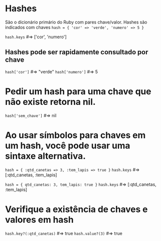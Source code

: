 # Hashes

São o dicionário primário do Ruby com pares chave/valor.
Hashes são indicados com chaves
`hash = { 'cor' => 'verde', 'numero' => 5 }`

`hash.keys` #=> ['cor', 'numero']

## Hashes pode ser rapidamente consultado por chave

`hash['cor']` #=> "verde"
`hash['numero']` #=> 5

# Pedir um hash para uma chave que não existe retorna nil.

`hash['sem_chave']` #=> nil

# Ao usar símbolos para chaves em um hash, você pode usar uma sintaxe alternativa.

`hash = { :qtd_canetas => 3, :tem_lapis => true }`
`hash.keys` #=> [:qtd_canetas, :tem_lapis]

`hash = { qtd_canetas: 3, tem_lapis: true }`
`hash.keys` #=> [:qtd_canetas, :tem_lapis]

# Verifique a existência de chaves e valores em hash

`hash.key?(:qtd_canetas)` #=> true
`hash.value?(3)` #=> true
